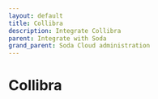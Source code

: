 ```yaml
---
layout: default
title: Collibra
description: Integrate Collibra
parent: Integrate with Soda
grand_parent: Soda Cloud administration
---
```


# Collibra